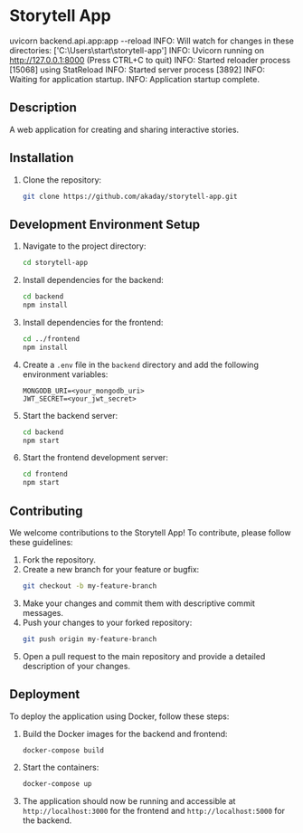 # Storytell App
uvicorn backend.api.app:app --reload
INFO:     Will watch for changes in these directories: ['C:\\Users\\start\\storytell-app']
INFO:     Uvicorn running on http://127.0.0.1:8000 (Press CTRL+C to quit)
INFO:     Started reloader process [15068] using StatReload
INFO:     Started server process [3892]
INFO:     Waiting for application startup.
INFO:     Application startup complete.

## Description
A web application for creating and sharing interactive stories.

## Installation
1. Clone the repository:
   ```bash
   git clone https://github.com/akaday/storytell-app.git
   ```

## Development Environment Setup
1. Navigate to the project directory:
   ```bash
   cd storytell-app
   ```
2. Install dependencies for the backend:
   ```bash
   cd backend
   npm install
   ```
3. Install dependencies for the frontend:
   ```bash
   cd ../frontend
   npm install
   ```
4. Create a `.env` file in the `backend` directory and add the following environment variables:
   ```
   MONGODB_URI=<your_mongodb_uri>
   JWT_SECRET=<your_jwt_secret>
   ```
5. Start the backend server:
   ```bash
   cd backend
   npm start
   ```
6. Start the frontend development server:
   ```bash
   cd frontend
   npm start
   ```

## Contributing
We welcome contributions to the Storytell App! To contribute, please follow these guidelines:

1. Fork the repository.
2. Create a new branch for your feature or bugfix:
   ```bash
   git checkout -b my-feature-branch
   ```
3. Make your changes and commit them with descriptive commit messages.
4. Push your changes to your forked repository:
   ```bash
   git push origin my-feature-branch
   ```
5. Open a pull request to the main repository and provide a detailed description of your changes.

## Deployment
To deploy the application using Docker, follow these steps:

1. Build the Docker images for the backend and frontend:
   ```bash
   docker-compose build
   ```
2. Start the containers:
   ```bash
   docker-compose up
   ```
3. The application should now be running and accessible at `http://localhost:3000` for the frontend and `http://localhost:5000` for the backend.
